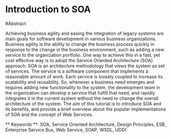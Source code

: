 # Introduction to SOA



#Abstract

Achieving business agility and easing the integration of legacy systems are main goals for software development in various business organizations. Business agility is the ability to change the business process quickly in response to the change in the business environment, such as adding a new service to the organization portfolio. One way to achieve this in a fast, yet cost effective way is to adopt the Service Oriented Architecture (SOA) approach. SOA is an architecture methodology that views the system as set of services. The service is a software component that implements a reasonable amount of work. Each service is loosely coupled to increase its scalability and reusability. So, whenever a business need emerges and requires adding new functionality to the system, the development team in the organization can develop a service that fulfill that need, and rapidly integrates it in the current system without the need to change the overall architecture of the system. The aim of this tutorial is to introduce SOA and its benefits, and provide a brief
overview about the popular implementations of SOA and the concept of Web Services.


** Keywords **: SOA, Service Oriented Architecture, Design Principles, ESB, Enterprise Service Bus, Web Service, SOAP, WSDL, UDDI


